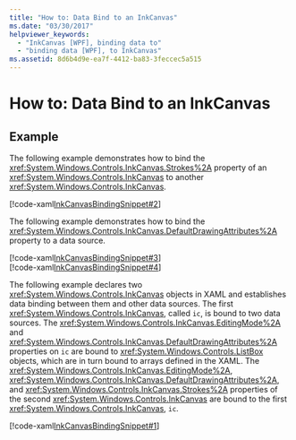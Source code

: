 ```yaml
---
title: "How to: Data Bind to an InkCanvas"
ms.date: "03/30/2017"
helpviewer_keywords: 
  - "InkCanvas [WPF], binding data to"
  - "binding data [WPF], to InkCanvas"
ms.assetid: 8d6b4d9e-ea7f-4412-ba83-3feccec5a515
---
```

# How to: Data Bind to an InkCanvas
## Example  
 The following example demonstrates how to bind the <xref:System.Windows.Controls.InkCanvas.Strokes%2A> property of an <xref:System.Windows.Controls.InkCanvas> to another <xref:System.Windows.Controls.InkCanvas>.  
  
 [!code-xaml[InkCanvasBindingSnippet#2](../../../../samples/snippets/csharp/VS_Snippets_Wpf/InkCanvasBindingSnippet/CS/Window2.xaml#2)]  
  
 The following example demonstrates how to bind the <xref:System.Windows.Controls.InkCanvas.DefaultDrawingAttributes%2A> property to a data source.  
  
 [!code-xaml[InkCanvasBindingSnippet#3](../../../../samples/snippets/csharp/VS_Snippets_Wpf/InkCanvasBindingSnippet/CS/Window2.xaml#3)]  
[!code-xaml[InkCanvasBindingSnippet#4](../../../../samples/snippets/csharp/VS_Snippets_Wpf/InkCanvasBindingSnippet/CS/Window2.xaml#4)]  
  
 The following example declares two <xref:System.Windows.Controls.InkCanvas> objects in XAML and establishes data binding between them and other data sources.  The first <xref:System.Windows.Controls.InkCanvas>, called `ic`, is bound to two data sources.  The <xref:System.Windows.Controls.InkCanvas.EditingMode%2A> and <xref:System.Windows.Controls.InkCanvas.DefaultDrawingAttributes%2A> properties on `ic` are bound to <xref:System.Windows.Controls.ListBox> objects, which are in turn bound to arrays defined in the XAML.  The <xref:System.Windows.Controls.InkCanvas.EditingMode%2A>, <xref:System.Windows.Controls.InkCanvas.DefaultDrawingAttributes%2A>, and <xref:System.Windows.Controls.InkCanvas.Strokes%2A> properties of the second <xref:System.Windows.Controls.InkCanvas> are bound to the first <xref:System.Windows.Controls.InkCanvas>, `ic`.  
  
 [!code-xaml[InkCanvasBindingSnippet#1](../../../../samples/snippets/csharp/VS_Snippets_Wpf/InkCanvasBindingSnippet/CS/Window1.xaml#1)]
